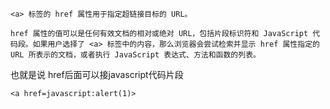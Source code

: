```
<a> 标签的 href 属性用于指定超链接目标的 URL。

href 属性的值可以是任何有效文档的相对或绝对 URL，包括片段标识符和 JavaScript 代码段。如果用户选择了 <a> 标签中的内容，那么浏览器会尝试检索并显示 href 属性指定的 URL 所表示的文档，或者执行 JavaScript 表达式、方法和函数的列表。
```



也就是说 href后面可以接javascript代码片段

```
<a href=javascript:alert(1)>
```



